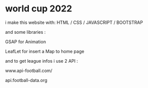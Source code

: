 <h1>world cup 2022</h1>
<p>i make this website with: HTML / CSS / JAVASCRIPT / BOOTSTRAP</p>
<p>and some libraries :</p>
<p>GSAP for Animation</p>
<p>LeafLet for insert a Map to home page</p>
<p>and to get league infos i use 2 API :</p>
<p>www.api-football.com/</p>
<p>api.football-data.org</p>
